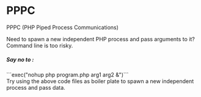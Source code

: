 PPPC
====

PPPC (PHP Piped Process Communications)

Need to spawn a new independent PHP process and pass arguments to it? Command line is too risky.
<br>
<h5>Say no to :</h5> ```exec("nohup php program.php arg1 arg2 &")```
<br>
Try using the above code files as boiler plate to spawn a new independent process and pass data.
